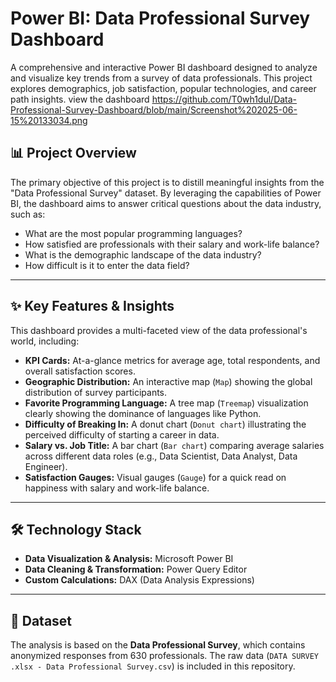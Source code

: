 # Power BI: Data Professional Survey Dashboard

A comprehensive and interactive Power BI dashboard designed to analyze and visualize key trends from a survey of data professionals. This project explores demographics, job satisfaction, popular technologies, and career path insights. view the dashboard https://github.com/T0wh1dul/Data-Professional-Survey-Dashboard/blob/main/Screenshot%202025-06-15%20133034.png

## 📊 Project Overview

The primary objective of this project is to distill meaningful insights from the "Data Professional Survey" dataset. By leveraging the capabilities of Power BI, the dashboard aims to answer critical questions about the data industry, such as:

- What are the most popular programming languages?
- How satisfied are professionals with their salary and work-life balance?
- What is the demographic landscape of the data industry?
- How difficult is it to enter the data field?

---

## ✨ Key Features & Insights

This dashboard provides a multi-faceted view of the data professional's world, including:

-   **KPI Cards:** At-a-glance metrics for average age, total respondents, and overall satisfaction scores.
-   **Geographic Distribution:** An interactive map (`Map`) showing the global distribution of survey participants.
-   **Favorite Programming Language:** A tree map (`Treemap`) visualization clearly showing the dominance of languages like Python.
-   **Difficulty of Breaking In:** A donut chart (`Donut chart`) illustrating the perceived difficulty of starting a career in data.
-   **Salary vs. Job Title:** A bar chart (`Bar chart`) comparing average salaries across different data roles (e.g., Data Scientist, Data Analyst, Data Engineer).
-   **Satisfaction Gauges:** Visual gauges (`Gauge`) for a quick read on happiness with salary and work-life balance.

---

## 🛠️ Technology Stack

-   **Data Visualization & Analysis:** Microsoft Power BI
-   **Data Cleaning & Transformation:** Power Query Editor
-   **Custom Calculations:** DAX (Data Analysis Expressions)

---

## 💾 Dataset

The analysis is based on the **Data Professional Survey**, which contains anonymized responses from 630 professionals. The raw data (`DATA SURVEY .xlsx - Data Professional Survey.csv`) is included in this repository.

